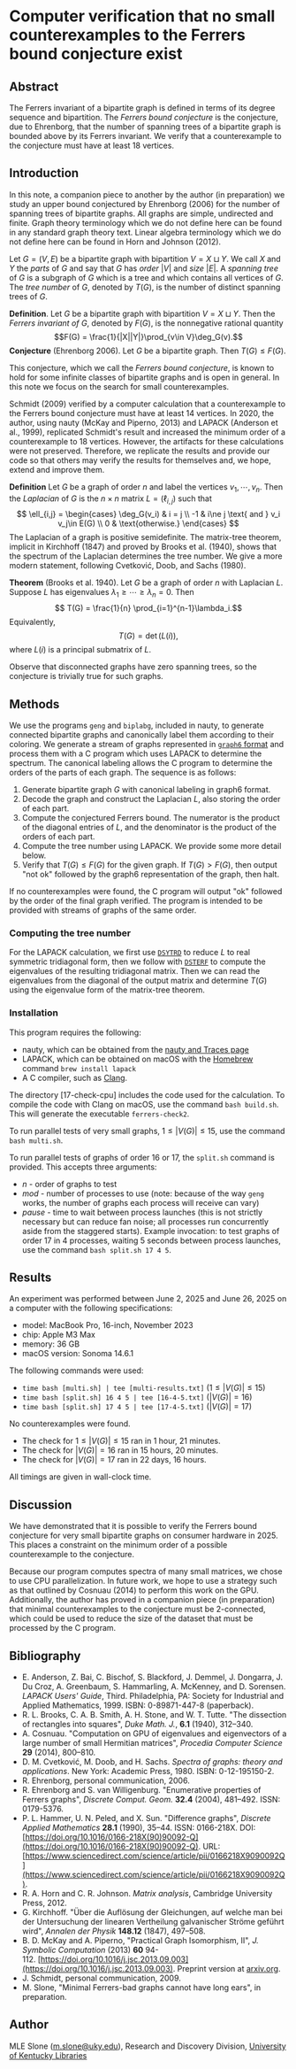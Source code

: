 
# Computer verification that no small counterexamples to the Ferrers bound conjecture exist

## Abstract

The Ferrers invariant of a bipartite graph is defined in terms of its degree sequence and bipartition. The *Ferrers bound conjecture* is the conjecture, due to Ehrenborg, that the number of spanning trees of a bipartite graph is bounded above by its Ferrers invariant. We verify that a counterexample to the conjecture must have at least 18 vertices.

## Introduction

In this note, a companion piece to another by the author (in preparation) we study an upper bound conjectured by Ehrenborg (2006) for the number of spanning trees of bipartite graphs. All graphs are simple, undirected and finite. Graph theory terminology which we do not define here can be found in any standard graph theory text. Linear algebra terminology which we do not define here can be found in Horn and Johnson (2012).

Let $G = (V, E)$ be a bipartite graph with bipartition $V = X \sqcup Y$. We call $X$ and $Y$ the *parts* of $G$ and say that $G$ has *order* $|V|$ and *size* $|E|$. A *spanning tree* of $G$ is a subgraph of $G$ which is a tree and which contains all vertices of $G$. The *tree number* of $G$, denoted by $T(G)$, is the number of distinct spanning trees of $G$.

**Definition**. Let $G$ be a bipartite graph with bipartition $V = X \sqcup Y$. Then the *Ferrers invariant of $G$*, denoted by $F(G)$, is the nonnegative rational quantity
$$F(G) = \frac{1}{|X||Y|}\prod_{v\in V}\deg_G(v).$$
**Conjecture** (Ehrenborg 2006). Let $G$ be a bipartite graph. Then $T(G) \le F(G)$.

This conjecture, which we call the *Ferrers bound conjecture*, is known to hold for some infinite classes of bipartite graphs and is open in general. In this note we focus on the search for small counterexamples.

Schmidt (2009) verified by a computer calculation that a counterexample to the Ferrers bound conjecture must have at least 14 vertices. In 2020, the author, using nauty (McKay and Piperno, 2013) and LAPACK (Anderson et al., 1999), replicated Schmidt's result and increased the minimum order of a counterexample to 18 vertices. However, the artifacts for these calculations were not preserved. Therefore, we replicate the results and provide our code so that others may verify the results for themselves and, we hope, extend and improve them.

**Definition** Let $G$ be a graph of order $n$ and label the vertices $v_1, \cdots, v_n$. Then the *Laplacian* of $G$ is the $n \times n$ matrix $L = (\ell_{i,j})$ such that
$$
\ell_{i,j} = \begin{cases}
\deg_G(v_i) & i = j \\
-1 & i\ne j \text{ and } v_i v_j\in E(G) \\
0 & \text{otherwise.}
\end{cases}
$$
The Laplacian of a graph is positive semidefinite. The matrix-tree theorem, implicit in Kirchhoff (1847) and proved by Brooks et al. (1940), shows that the spectrum of the Laplacian determines the tree number. We give a more modern statement, following Cvetković, Doob, and Sachs (1980).

**Theorem** (Brooks et al. 1940). Let $G$ be a graph of order $n$ with Laplacian $L$. Suppose $L$ has eigenvalues $\lambda_1 \ge \cdots \ge \lambda_n = 0$. Then
$$ T(G) = \frac{1}{n} \prod_{i=1}^{n-1}\lambda_i.$$
Equivalently,
$$ T(G) = \det(L(i)),$$
where $L(i)$ is a principal submatrix of $L$.

Observe that disconnected graphs have zero spanning trees, so the conjecture is trivially true for such graphs.
## Methods

We use the programs `geng` and `biplabg`, included in nauty, to generate connected bipartite graphs and canonically label them according to their coloring. We generate a stream of graphs represented in [`graph6` format](https://users.cecs.anu.edu.au/~bdm/data/formats.txt) and process them with a C program which uses LAPACK to determine the spectrum. The canonical labeling allows the C program to determine the orders of the parts of each graph. The sequence is as follows:

1. Generate bipartite graph $G$ with canonical labeling in graph6 format.
2. Decode the graph and construct the Laplacian $L$, also storing the order of each part.
3. Compute the conjectured Ferrers bound. The numerator is the product of the diagonal entries of $L$, and the denominator is the product of the orders of each part.
4. Compute the tree number using LAPACK. We provide some more detail below.
5. Verify that $T(G) \le F(G)$ for the given graph. If $T(G) > F(G)$, then output "not ok" followed by the graph6 representation of the graph, then halt.

If no counterexamples were found, the C program will output "ok" followed by the order of the final graph verified. The program is intended to be provided with streams of graphs of the same order.
### Computing the tree number

For the LAPACK calculation, we first use [`DSYTRD`](https://www.netlib.org/lapack/explore-html-3.6.1/d3/db6/group__double_s_ycomputational_gaefcd0b153f8e0c36b510af4364a12cd2.html) to reduce $L$ to real symmetric tridiagonal form, then we follow with [`DSTERF`](https://www.netlib.org/lapack/explore-html-3.6.1/d9/df2/dsterf_8f_af0616552c11358ae8298d0ac18ac023c.html) to compute the eigenvalues of the resulting tridiagonal matrix. Then we can read the eigenvalues from the diagonal of the output matrix and determine $T(G)$ using the eigenvalue form of the matrix-tree theorem.

### Installation

This program requires the following:

* nauty, which can be obtained from the [nauty and Traces page](https://pallini.di.uniroma1.it/)
* LAPACK, which can be obtained on macOS with the [Homebrew](https://brew.sh/) command `brew install lapack`
* A C compiler, such as [Clang](https://clang.llvm.org/).

The directory [17-check-cpu] includes the code used for the calculation. To compile the code with Clang on macOS, use the command `bash build.sh`. This will generate the executable `ferrers-check2`.

To run parallel tests of very small graphs, $1 \le |V(G)| \le 15$, use the command `bash multi.sh`.

To run parallel tests of graphs of order 16 or 17, the `split.sh` command is provided. This accepts three arguments:
* *n* - order of graphs to test
* *mod* - number of processes to use (note: because of the way `geng` works, the number of graphs each process will receive can vary)
* *pause* - time to wait between process launches (this is not strictly necessary but can reduce fan noise; all processes run concurrently aside from the staggered starts).
Example invocation: to test graphs of order 17 in 4 processes, waiting 5 seconds between process launches, use the command `bash split.sh 17 4 5`.
## Results

An experiment was performed between June 2, 2025 and June 26, 2025 on a computer with the following specifications:
* model: MacBook Pro, 16-inch, November 2023
* chip: Apple M3 Max
* memory: 36 GB
* macOS version: Sonoma 14.6.1

The following commands were used:
* `time bash [multi.sh] | tee [multi-results.txt]` ($1 \le |V(G)| \le 15$)
* `time bash [split.sh] 16 4 5 | tee [16-4-5.txt]` ($|V(G)| = 16$)
* `time bash [split.sh] 17 4 5 | tee [17-4-5.txt]` ($|V(G)| = 17$)

No counterexamples were found.

* The check for $1\le |V(G)| \le 15$ ran in 1 hour, 21 minutes.
* The check for $|V(G)| = 16$ ran in 15 hours, 20 minutes.
* The check for $|V(G)| = 17$ ran in 22 days, 16 hours.

All timings are given in wall-clock time.
## Discussion

We have demonstrated that it is possible to verify the Ferrers bound conjecture for very small bipartite graphs on consumer hardware in 2025. This places a constraint on the minimum order of a possible counterexample to the conjecture.

Because our program computes spectra of many small matrices, we chose to use CPU parallelization. In future work, we hope to use a strategy such as that outlined by Cosnuau (2014) to perform this work on the GPU. Additionally, the author has proved in a companion piece (in preparation) that minimal counterexamples to the conjecture must be 2-connected, which could be used to reduce the size of the dataset that must be processed by the C program.
## Bibliography

* E. Anderson, Z. Bai, C. Bischof, S. Blackford, J. Demmel, J. Dongarra, J. Du Croz, A. Greenbaum, S. Hammarling, A. McKenney, and D. Sorensen. _LAPACK Users' Guide_, Third. Philadelphia, PA: Society for Industrial and Applied Mathematics, 1999. ISBN: 0-89871-447-8 (paperback).
* R. L. Brooks, C. A. B. Smith, A. H. Stone, and W. T. Tutte. "The dissection of rectangles into squares", _Duke Math. J._, **6.1** (1940), 312&ndash;340.
* A. Cosnuau. "Computation on GPU of eigenvalues and eigenvectors of a large number of small Hermitian matrices", _Procedia Computer Science_ **29** (2014), 800&ndash;810.
* D. M. Cvetković, M. Doob, and H. Sachs. _Spectra of graphs: theory and applications_. New York: Academic Press, 1980. ISBN: 0-12-195150-2.
* R. Ehrenborg, personal communication, 2006.
* R. Ehrenborg and S. van Willigenburg. "Enumerative properties of Ferrers graphs", _Discrete Comput. Geom._ **32.4** (2004), 481&ndash;492. ISSN: 0179-5376.
* P. L. Hammer, U. N. Peled, and X. Sun. "Difference graphs", _Discrete Applied Mathematics_ **28.1** (1990), 35&ndash;44. ISSN: 0166-218X. DOI: [https://doi.org/10.1016/0166-218X(90)90092-Q](https://doi.org/10.1016/0166-218X(90)90092-Q). URL: [https://www.sciencedirect.com/science/article/pii/0166218X9090092Q](https://www.sciencedirect.com/science/article/pii/0166218X9090092Q).
* R. A. Horn  and C. R. Johnson. _Matrix analysis_, Cambridge University Press, 2012.
* G. Kirchhoff. "Über die Auflösung der Gleichungen, auf welche man bei der Untersuchung der linearen Vertheilung galvanischer Ströme geführt wird", _Annalen der Physik_ **148.12** (1847), 497&ndash;508.
* B. D. McKay and A. Piperno, "Practical Graph Isomorphism, II", _J. Symbolic Computation_ (2013) **60** 94-112. [https://doi.org/10.1016/j.jsc.2013.09.003](https://doi.org/10.1016/j.jsc.2013.09.003). Preprint version at [arxiv.org](https://arxiv.org/abs/1301.1493).
* J. Schmidt, personal communication, 2009.
* M. Slone, "Minimal Ferrers-bad graphs cannot have long ears", in preparation.

## Author

MLE Slone (m.slone@uky.edu), Research and Discovery Division, [University of Kentucky Libraries](https://libraries.uky.edu)
